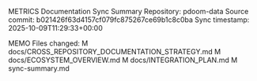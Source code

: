 METRICS Documentation Sync Summary
Repository: pdoom-data
Source commit: b021426f63d4157cf079fc875267ce69b1c8c0ba
Sync timestamp: 2025-10-09T11:29:33+00:00

MEMO Files changed:
   M docs/CROSS_REPOSITORY_DOCUMENTATION_STRATEGY.md
   M docs/ECOSYSTEM_OVERVIEW.md
   M docs/INTEGRATION_PLAN.md
   M sync-summary.md
